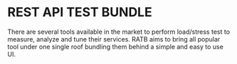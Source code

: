 # REST API TEST BUNDLE
There are several tools available in the market to perform load/stress test to measure, analyze and tune their services. 
RATB aims to bring all popular tool under one single roof bundling them behind a simple and easy to use UI.
